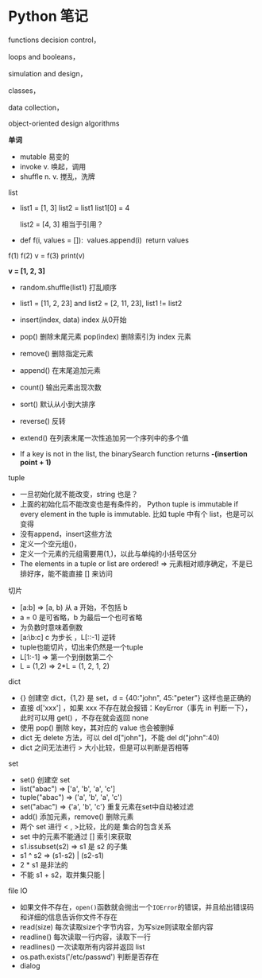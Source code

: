# Python 笔记

functions decision control， 

loops and booleans，

simulation and design，

classes， 

data collection，

object-oriented design  algorithms

**单词**

+ mutable  易变的
+ invoke  v.  唤起，调用
+ shuffle  n. v.  搅乱，洗牌

list

+ list1 = [1, 3]
  list2 = list1
  list1[0] = 4

  list2 = [4, 3]  相当于引用？

+   def f(i, values = []):
  ​    values.append(i)
  ​    return values

  f(1)
  f(2)
  v = f(3)
  print(v)  

  **v = [1, 2, 3]**

+ random.shuffle(list1)  打乱顺序

+ list1 = [11, 2, 23] and list2 = [2, 11, 23], list1  !=  list2

+ insert(index, data)  index 从0开始

+ pop()  删除末尾元素 pop(index) 删除索引为 index 元素

+ remove() 删除指定元素

+ append() 在末尾追加元素

+ count() 输出元素出现次数

+ sort() 默认从小到大排序

+ reverse() 反转

+ extend() 在列表末尾一次性追加另一个序列中的多个值

+  If a key is not in the list, the binarySearch function returns **-(insertion point + 1)**

tuple

+ 一旦初始化就不能改变，string 也是？
+ 上面的初始化后不能改变也是有条件的， Python tuple is immutable if every element in the tuple is immutable. 比如 tuple 中有个 list，也是可以变得
+ 没有append，insert这些方法
+ 定义一个空元组()，
+ 定义一个元素的元组需要用(1,)，以此与单纯的小括号区分
+ The elements in a tuple or list are ordered!  =>  元素相对顺序确定，不是已排好序，能不能直接 [] 来访问

切片

+ [a:b]  => [a, b) 从 a 开始，不包括 b
+ a = 0 是可省略，b 为最后一个也可省略
+ 为负数时意味着倒数
+ [a:\b:c] c 为步长 ，L[::-1] 逆转
+ tuple也能切片，切出来仍然是一个tuple
+ L[1:-1]  =>  第一个到倒数第二个
+ L = (1,2)  => 2*L = (1, 2, 1, 2)

dict

+ {}  创建空 dict，{1,2} 是 set，d = {40:"john", 45:"peter"} 这样也是正确的
+ 直接 d['xxx'] ，如果 xxx 不存在就会报错：KeyError（事先 in 判断一下），此时可以用 get() ，不存在就会返回 none
+ 使用 pop() 删除 key，其对应的 value 也会被删掉
+ dict 无 delete 方法，可以 del d["john"]，不能 del d("john":40)
+ dict 之间无法进行 > 大小比较，但是可以判断是否相等

set

+ set() 创建空 set
+ list("abac")  =>  ['a', 'b', 'a', 'c']
+ tuple("abac")  =>  ('a', 'b', 'a', 'c')
+ set("abac")  =>  {'a', 'b', 'c'}  重复元素在set中自动被过滤
+ add() 添加元素，remove() 删除元素
+ 两个 set 进行 < , >比较，比的是 集合的包含关系
+ set 中的元素不能通过 [] 索引来获取
+ s1.issubset(s2)  =>  s1 是 s2 的子集
+ s1 ^ s2  =>  (s1-s2) | (s2-s1)
+ 2 * s1 是非法的
+ 不能 s1 + s2，取并集只能 | 

file IO

+ 如果文件不存在，`open()`函数就会抛出一个`IOError`的错误，并且给出错误码和详细的信息告诉你文件不存在
+ read(size)  每次读取size个字节内容，为写size则读取全部内容
+ readline() 每次读取一行内容，读取下一行
+ readlines() 一次读取所有内容并返回 list
+ os.path.exists('/etc/passwd') 判断是否存在
+ dialog